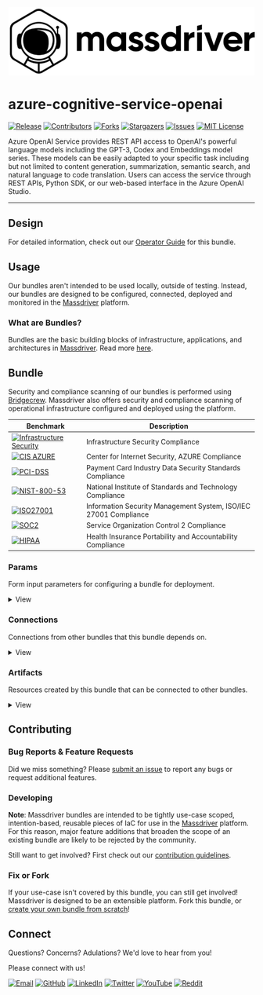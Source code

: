 [![Massdriver][logo]][website]

# azure-cognitive-service-openai

[![Release][release_shield]][release_url]
[![Contributors][contributors_shield]][contributors_url]
[![Forks][forks_shield]][forks_url]
[![Stargazers][stars_shield]][stars_url]
[![Issues][issues_shield]][issues_url]
[![MIT License][license_shield]][license_url]

Azure OpenAI Service provides REST API access to OpenAI's powerful language models including the GPT-3, Codex and Embeddings model series. These models can be easily adapted to your specific task including but not limited to content generation, summarization, semantic search, and natural language to code translation. Users can access the service through REST APIs, Python SDK, or our web-based interface in the Azure OpenAI Studio.

---

## Design

For detailed information, check out our [Operator Guide](operator.mdx) for this bundle.

## Usage

Our bundles aren't intended to be used locally, outside of testing. Instead, our bundles are designed to be configured, connected, deployed and monitored in the [Massdriver][website] platform.

### What are Bundles?

Bundles are the basic building blocks of infrastructure, applications, and architectures in [Massdriver][website]. Read more [here](https://docs.massdriver.cloud/concepts/bundles).

## Bundle

<!-- COMPLIANCE:START -->

Security and compliance scanning of our bundles is performed using [Bridgecrew](https://www.bridgecrew.cloud/). Massdriver also offers security and compliance scanning of operational infrastructure configured and deployed using the platform.

| Benchmark                                                                                                                                                                                                                                                       | Description                        |
| --------------------------------------------------------------------------------------------------------------------------------------------------------------------------------------------------------------------------------------------------------------- | ---------------------------------- |
| [![Infrastructure Security](https://www.bridgecrew.cloud/badges/github/massdriver-cloud/azure-cognitive-service-openai/general)](https://www.bridgecrew.cloud/link/badge?vcs=github&fullRepo=massdriver-cloud%2Fazure-cognitive-service-openai&benchmark=INFRASTRUCTURE+SECURITY) | Infrastructure Security Compliance |
| [![CIS AZURE](https://www.bridgecrew.cloud/badges/github/massdriver-cloud/azure-cognitive-service-openai/cis_azure>)](https://www.bridgecrew.cloud/link/badge?vcs=github&fullRepo=massdriver-cloud%2Fazure-cognitive-service-openai&benchmark=CIS+AZURE+V1.1) | Center for Internet Security, AZURE Compliance |
| [![PCI-DSS](https://www.bridgecrew.cloud/badges/github/massdriver-cloud/azure-cognitive-service-openai/pci>)](https://www.bridgecrew.cloud/link/badge?vcs=github&fullRepo=massdriver-cloud%2Fazure-cognitive-service-openai&benchmark=PCI-DSS+V3.2) | Payment Card Industry Data Security Standards Compliance |
| [![NIST-800-53](https://www.bridgecrew.cloud/badges/github/massdriver-cloud/azure-cognitive-service-openai/nist>)](https://www.bridgecrew.cloud/link/badge?vcs=github&fullRepo=massdriver-cloud%2Fazure-cognitive-service-openai&benchmark=NIST-800-53) | National Institute of Standards and Technology Compliance |
| [![ISO27001](https://www.bridgecrew.cloud/badges/github/massdriver-cloud/azure-cognitive-service-openai/iso>)](https://www.bridgecrew.cloud/link/badge?vcs=github&fullRepo=massdriver-cloud%2Fazure-cognitive-service-openai&benchmark=ISO27001) | Information Security Management System, ISO/IEC 27001 Compliance |
| [![SOC2](https://www.bridgecrew.cloud/badges/github/massdriver-cloud/azure-cognitive-service-openai/soc2>)](https://www.bridgecrew.cloud/link/badge?vcs=github&fullRepo=massdriver-cloud%2Fazure-cognitive-service-openai&benchmark=SOC2)| Service Organization Control 2 Compliance |
| [![HIPAA](https://www.bridgecrew.cloud/badges/github/massdriver-cloud/azure-cognitive-service-openai/hipaa>)](https://www.bridgecrew.cloud/link/badge?vcs=github&fullRepo=massdriver-cloud%2Fazure-cognitive-service-openai&benchmark=HIPAA) | Health Insurance Portability and Accountability Compliance |

<!-- COMPLIANCE:END -->

### Params

Form input parameters for configuring a bundle for deployment.

<details>
<summary>View</summary>

<!-- PARAMS:START -->
## Properties

- **`service`** *(object)*: To use the OpenAI service, you **must** be approved by Azure first. More details [here](https://azure.microsoft.com/en-us/products/cognitive-services/openai-service).
  - **`region`** *(string)*: The region where the OpenAI service will be deployed.
    - **One of**
      - Australia East
      - Canada East
      - East US
      - East US 2
      - Japan East
      - North Central US
      - UK South
      - West Europe
<!-- PARAMS:END -->

</details>

### Connections

Connections from other bundles that this bundle depends on.

<details>
<summary>View</summary>

<!-- CONNECTIONS:START -->
## Properties

- **`azure_service_principal`** *(object)*: . Cannot contain additional properties.
  - **`data`** *(object)*
    - **`client_id`** *(string)*: A valid UUID field.

      Examples:
      ```json
      "123xyz99-ab34-56cd-e7f8-456abc1q2w3e"
      ```

    - **`client_secret`** *(string)*
    - **`subscription_id`** *(string)*: A valid UUID field.

      Examples:
      ```json
      "123xyz99-ab34-56cd-e7f8-456abc1q2w3e"
      ```

    - **`tenant_id`** *(string)*: A valid UUID field.

      Examples:
      ```json
      "123xyz99-ab34-56cd-e7f8-456abc1q2w3e"
      ```

  - **`specs`** *(object)*
<!-- CONNECTIONS:END -->

</details>

### Artifacts

Resources created by this bundle that can be connected to other bundles.

<details>
<summary>View</summary>

<!-- ARTIFACTS:START -->
## Properties

- **`endpoint`** *(object)*: . Cannot contain additional properties.
  - **`data`** *(object)*
    - **`infrastructure`** *(object)*
      - **`ari`** *(string)*: Azure Resource ID.

        Examples:
        ```json
        "/subscriptions/12345678-1234-1234-abcd-1234567890ab/resourceGroups/resource-group-name/providers/Microsoft.Network/virtualNetworks/network-name"
        ```

      - **`endpoint`** *(string)*: An HTTPS endpoint URL.

        Examples:
        ```json
        "https://example.com/some/path"
        ```

        ```json
        "https://massdriver.cloud"
        ```

    - **`security`** *(object)*: Azure Security Configuration. Cannot contain additional properties.
      - **`iam`** *(object)*: IAM Roles And Scopes. Cannot contain additional properties.
        - **`^[a-z]+[a-z_]*[a-z]$`** *(object)*
          - **`role`**: Azure Role.

            Examples:
            ```json
            "Storage Blob Data Reader"
            ```

          - **`scope`** *(string)*: Azure IAM Scope.
  - **`specs`** *(object)*
    - **`azure`** *(object)*: .
      - **`region`** *(string)*: Select the Azure region you'd like to provision your resources in.
<!-- ARTIFACTS:END -->

</details>

## Contributing

<!-- CONTRIBUTING:START -->

### Bug Reports & Feature Requests

Did we miss something? Please [submit an issue](https://github.com/massdriver-cloud/azure-cognitive-service-openai/issues>) to report any bugs or request additional features.

### Developing

**Note**: Massdriver bundles are intended to be tightly use-case scoped, intention-based, reusable pieces of IaC for use in the [Massdriver][website] platform. For this reason, major feature additions that broaden the scope of an existing bundle are likely to be rejected by the community.

Still want to get involved? First check out our [contribution guidelines](https://docs.massdriver.cloud/bundles/contributing).

### Fix or Fork

If your use-case isn't covered by this bundle, you can still get involved! Massdriver is designed to be an extensible platform. Fork this bundle, or [create your own bundle from scratch](https://docs.massdriver.cloud/bundles/development)!

<!-- CONTRIBUTING:END -->

## Connect

<!-- CONNECT:START -->

Questions? Concerns? Adulations? We'd love to hear from you!

Please connect with us!

[![Email][email_shield]][email_url]
[![GitHub][github_shield]][github_url]
[![LinkedIn][linkedin_shield]][linkedin_url]
[![Twitter][twitter_shield]][twitter_url]
[![YouTube][youtube_shield]][youtube_url]
[![Reddit][reddit_shield]][reddit_url]


<!-- markdownlint-disable -->

[logo]: https://raw.githubusercontent.com/massdriver-cloud/docs/main/static/img/logo-with-logotype-horizontal-400x110.svg

[docs]: https://docs.massdriver.cloud?utm_source=azure-cognitive-service-openai&utm_medium=azure-cognitive-service-openai&utm_campaign=azure-cognitive-service-openai&utm_content=azure-cognitive-service-openai
[website]: https://www.massdriver.cloud?utm_source=azure-cognitive-service-openai&utm_medium=azure-cognitive-service-openai&utm_campaign=azure-cognitive-service-openai&utm_content=azure-cognitive-service-openai
[github]: https://github.com/massdriver-cloud
[linkedin]: https://www.linkedin.com/company/massdriver/

[contributors_shield]: https://img.shields.io/github/contributors/massdriver-cloud/azure-cognitive-service-openai.svg?style=for-the-badge>
[contributors_url]: https://github.com/massdriver-cloud/azure-cognitive-service-openai/graphs/contributors>
[forks_shield]: https://img.shields.io/github/forks/massdriver-cloud/azure-cognitive-service-openai.svg?style=for-the-badge>
[forks_url]: https://github.com/massdriver-cloud/azure-cognitive-service-openai/network/members>
[stars_shield]: https://img.shields.io/github/stars/massdriver-cloud/azure-cognitive-service-openai.svg?style=for-the-badge>
[stars_url]: https://github.com/massdriver-cloud/azure-cognitive-service-openai/stargazers>
[issues_shield]: https://img.shields.io/github/issues/massdriver-cloud/azure-cognitive-service-openai.svg?style=for-the-badge>
[issues_url]: https://github.com/massdriver-cloud/azure-cognitive-service-openai/issues>
[release_url]: https://github.com/massdriver-cloud/azure-cognitive-service-openai/releases/latest>
[release_shield]: https://img.shields.io/github/release/massdriver-cloud/azure-cognitive-service-openai.svg?style=for-the-badge>
[license_shield]: https://img.shields.io/github/license/massdriver-cloud/azure-cognitive-service-openai.svg?style=for-the-badge>
[license_url]: https://github.com/massdriver-cloud/azure-cognitive-service-openai/blob/main/LICENSE>

[email_url]: mailto:support@massdriver.cloud
[email_shield]: https://img.shields.io/badge/email-Massdriver-black.svg?style=for-the-badge&logo=mail.ru&color=000000
[github_url]: mailto:support@massdriver.cloud
[github_shield]: https://img.shields.io/badge/follow-Github-black.svg?style=for-the-badge&logo=github&color=181717
[linkedin_url]: https://linkedin.com/in/massdriver-cloud
[linkedin_shield]: https://img.shields.io/badge/follow-LinkedIn-black.svg?style=for-the-badge&logo=linkedin&color=0A66C2
[twitter_url]: https://twitter.com/massdriver
[twitter_shield]: https://img.shields.io/badge/follow-Twitter-black.svg?style=for-the-badge&logo=twitter&color=1DA1F2
[youtube_url]: https://www.youtube.com/channel/UCfj8P7MJcdlem2DJpvymtaQ
[youtube_shield]: https://img.shields.io/badge/subscribe-Youtube-black.svg?style=for-the-badge&logo=youtube&color=FF0000
[reddit_url]: https://www.reddit.com/r/massdriver
[reddit_shield]: https://img.shields.io/badge/subscribe-Reddit-black.svg?style=for-the-badge&logo=reddit&color=FF4500

<!-- markdownlint-restore -->

<!-- CONNECT:END -->
